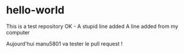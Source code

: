 # hello-world
This is a test repository
OK - A stupid line added
A line added from my computer

Aujourd'hui manu5801 va tester le pull request !

